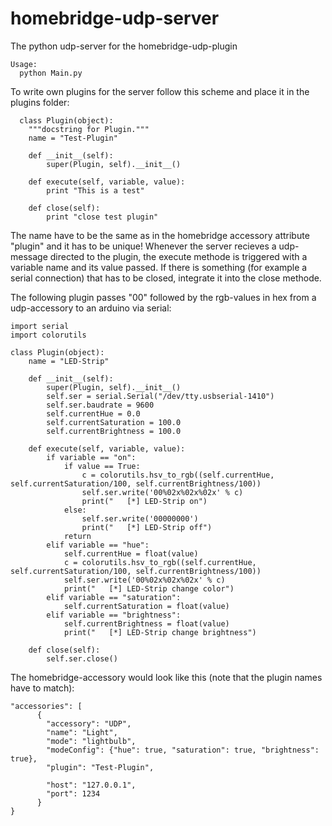 # homebridge-udp-server

The python udp-server for the homebridge-udp-plugin

```
Usage:
  python Main.py
```

To write own plugins for the server follow this scheme and place it in the plugins folder:

```
  class Plugin(object):
    """docstring for Plugin."""
    name = "Test-Plugin"

    def __init__(self):
        super(Plugin, self).__init__()

    def execute(self, variable, value):
        print "This is a test"

    def close(self):
        print "close test plugin"

```

The name have to be the same as in the homebridge accessory attribute "plugin" and it has to be unique!
Whenever the server recieves a udp-message directed to the plugin, the execute methode is triggered with a variable name and its value passed.
If there is something (for example a serial connection) that has to be closed, integrate it into the close methode.

The following plugin passes "00" followed by the rgb-values in hex from a udp-accessory to an arduino via serial:

```
import serial
import colorutils

class Plugin(object):
    name = "LED-Strip"

    def __init__(self):
        super(Plugin, self).__init__()
        self.ser = serial.Serial("/dev/tty.usbserial-1410")
        self.ser.baudrate = 9600
        self.currentHue = 0.0
        self.currentSaturation = 100.0
        self.currentBrightness = 100.0

    def execute(self, variable, value):
        if variable == "on":
            if value == True:
                c = colorutils.hsv_to_rgb((self.currentHue, self.currentSaturation/100, self.currentBrightness/100))
                self.ser.write('00%02x%02x%02x' % c)
                print("   [*] LED-Strip on")
            else:
                self.ser.write('00000000')
                print("   [*] LED-Strip off")
            return
        elif variable == "hue":
            self.currentHue = float(value)
            c = colorutils.hsv_to_rgb((self.currentHue, self.currentSaturation/100, self.currentBrightness/100))
            self.ser.write('00%02x%02x%02x' % c)
            print("   [*] LED-Strip change color")
        elif variable == "saturation":
            self.currentSaturation = float(value)
        elif variable == "brightness":
            self.currentBrightness = float(value)
            print("   [*] LED-Strip change brightness")
            
    def close(self):
        self.ser.close()
```

The homebridge-accessory would look like this (note that the plugin names have to match):

```
"accessories": [
      {
        "accessory": "UDP",
        "name": "Light",
        "mode": "lightbulb",
        "modeConfig": {"hue": true, "saturation": true, "brightness": true},
        "plugin": "Test-Plugin",

        "host": "127.0.0.1",
        "port": 1234
      }
}
```
